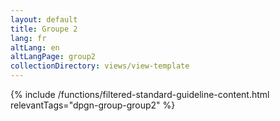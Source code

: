 ```yaml
---
layout: default
title: Groupe 2
lang: fr
altLang: en
altLangPage: group2
collectionDirectory: views/view-template
---
```


{% include /functions/filtered-standard-guideline-content.html relevantTags="dpgn-group-group2" %}
